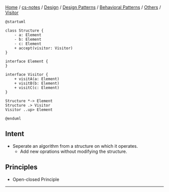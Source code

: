 [Home](https://mengxianbin.github.io) /
[cs-notes](https://mengxianbin.github.io/cs-notes/site) /
[Design](https://mengxianbin.github.io/cs-notes/site/Design) /
[Design Patterns](https://mengxianbin.github.io/cs-notes/site/Design/Design%20Patterns) /
[Behavioral Patterns](https://mengxianbin.github.io/cs-notes/site/Design/Design%20Patterns/Behavioral%20Patterns) /
[Others](https://mengxianbin.github.io/cs-notes/site/Design/Design%20Patterns/Behavioral%20Patterns/Others) /
[Visitor](https://mengxianbin.github.io/cs-notes/site/Design/Design%20Patterns/Behavioral%20Patterns/Others/Visitor)

```puml
@startuml

class Structure {
    - a: Element
    - b: Element
    - c: Element
    + accept(visitor: Visitor)
}

interface Element {
}

interface Visitor {
    + visitA(a: Element)
    + visitB(b: Element)
    + visitC(c: Element)
}

Structure *-> Element
Structure .> Visitor
Visitor ..up> Element

@enduml
```

## Intent

* Seperate an algorithm from a structure on which it operates.
    * Add new oprations without modifying the structure.

## Principles

* Open-closed Principle

---
